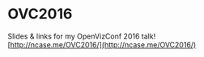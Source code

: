 # OVC2016

Slides &amp; links for my OpenVizConf 2016 talk!    
[http://ncase.me/OVC2016/](http://ncase.me/OVC2016/)    
